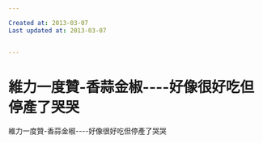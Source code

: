 ```yaml
---

Created at: 2013-03-07
Last updated at: 2013-03-07


---
```


# 維力一度贊-香蒜金椒----好像很好吃但停產了哭哭


維力一度贊-香蒜金椒----好像很好吃但停產了哭哭

